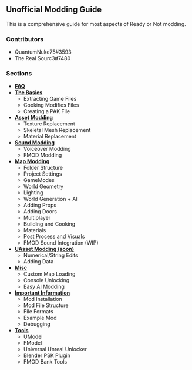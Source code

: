 ## Unofficial Modding Guide

This is a comprehensive guide for most aspects of Ready or Not modding.  

### Contributors 
- QuantumNuke75#3593
- The Real Sourc3#7480

### Sections

- **[FAQ](faq.md)**  
- **[The Basics](thebasics.md)**  
  - Extracting Game Files
  - Cooking Modifies Files
  - Creating a PAK File  
- **[Asset Modding](asset_modding/assetmodding.md)**  
  - Texture Replacement
  - Skeletal Mesh Replacement
  - Material Replacement  
- **[Sound Modding](sound_modding/soundmodding.md)**  
  - Voiceover Modding
  - FMOD Modding  
- **[Map Modding](map_modding/mapmodding.md)**  
  - Folder Structure
  - Project Settings
  - GameModes
  - World Geometry
  - Lighting
  - World Generation + AI
  - Adding Props
  - Adding Doors
  - Multiplayer
  - Building and Cooking
  - Materials
  - Post Process and Visuals
  - FMOD Sound Integration (WIP)  
- **[UAsset Modding (soon)](uasset_modding/uassetmodding.md)**  
  - Numerical/String Edits
  - Adding Data  
- **[Misc](misc.md)**  
  - Custom Map Loading
  - Console Unlocking
  - Easy AI Modding  
- **[Important Information](importantinformation.md)**  
  - Mod Installation
  - Mod File Structure
  - File Formats
  - Example Mod
  - Debugging  
- **[Tools](tools.md)**  
  - UModel
  - FModel
  - Universal Unreal Unlocker
  - Blender PSK Plugin
  - FMOD Bank Tools
 
 
